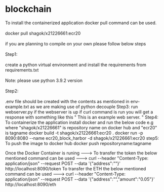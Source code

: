 # blockchain
To install the containerized application docker pull command can be used.
<br/><br/>
docker pull shagok/x21226661:ecr20
<br/><br/>
if you are planning to compile on your own please follow below steps
<br/><br/>
Step1: 
<br/><br/>
create a python virtual environment and install the requirements from requirements.txt
<br/><br/>
Note: please use python 3.9.2 version
<br/><br/>
Step2:
<br/><br/>
.env file should be created with the contents as mentioned in env-example.txt as we are making use of python decouple
Step3:
run webserver.py 
if the webserver is up if curl command is run you will get a response with something like this " This is an example web server. "
Step4:
To containerize the application install docker and run the below code
e.g where "shagok/x21226661" is repository name on docker hub and "ecr20" is tagname
docker build -t shagok/x21226661:ecr20 .
docker run -p 8090:8080 --name ecr20_block_harbor -d shagok/x21226661:ecr20
step5:
To push the image to docker hub
docker push repositoryname:tagname

Once the Docker Container is runing --->
To transfer the token the below mentioned command can be used --->
curl --header "Content-Type: application/json" --request POST --data '{"address":"<recievers ETH Address >"}' http://localhost:8090/token
To transfer the ETH the below mentioned command can be used --->
curl --header "Content-Type: application/json" --request POST --data '{"address":"<recievers ETH Address >","amount":"0.05"}' http://localhost:8090/eth
